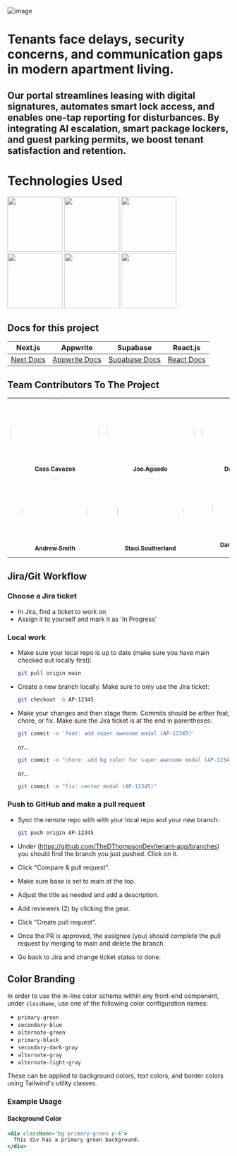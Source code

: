 ![image](https://github.com/user-attachments/assets/9a57c707-8fa9-42c1-a642-45a1acf42814)

# Tenants face delays, security concerns, and communication gaps in modern apartment living.

## Our portal streamlines leasing with digital signatures, automates smart lock access, and enables one-tap reporting for disturbances. By integrating AI escalation, smart package lockers, and guest parking permits, we boost tenant satisfaction and retention.

# Technologies Used

<img style="height:125px" src="https://cdn.jsdelivr.net/gh/devicons/devicon@latest/icons/typescript/typescript-original.svg" /> <img style="height:125px" src="https://cdn.jsdelivr.net/gh/devicons/devicon@latest/icons/nextjs/nextjs-original.svg" /> <img style="height:125px" src="https://cdn.jsdelivr.net/gh/devicons/devicon@latest/icons/appwrite/appwrite-original.svg" /> <img style="height:125px" src="https://cdn.jsdelivr.net/gh/devicons/devicon/icons/react/react-original-wordmark.svg" /> <img style="height:125px" src="https://cdn.jsdelivr.net/gh/devicons/devicon@latest/icons/css3/css3-original.svg" /> <img style="height:125px" src="https://cdn.jsdelivr.net/gh/devicons/devicon@latest/icons/supabase/supabase-original.svg" />

## Docs for this project

| Next.js                               | Appwrite                                  | Supabase                                    | React.js                         |
| ------------------------------------- | ----------------------------------------- | ------------------------------------------- | -------------------------------- |
| [Next Docs ](https://nextjs.org/docs) | [Appwrite Docs](https://appwrite.io/docs) | [Supabase Docs ](https://supabase.com/docs) | [React Docs](https://react.dev/) |

## Team Contributors To The Project

<table>
  <tr>
    <td align="center" width="175">
      <a href="https://www.linkedin.com/in/casacava/">
        <img src="https://github.com/user-attachments/assets/72674182-94f6-45bf-bbe6-7f8cef92338d" height="150" width="200" style="border-radius:50%;" /><br />
        <sub><b>Cass Cavazos</b></sub>
      </a>
    </td>
    <td align="center" width="175">
      <a href="https://www.linkedin.com/in/joeaguado/">
        <img src="https://github.com/user-attachments/assets/ed822669-8b90-4d8e-bd15-82513aaffe3e" height="150" width="200" style="border-radius:50%;" /><br />
        <sub><b>Joe Aguado</b></sub>
      </a>
    </td>
    <td align="center" width="175">
      <a href="https://www.linkedin.com/in/damianpad/">
        <img src="https://github.com/user-attachments/assets/44d0ee64-babe-4c43-a252-79daac03058e" height="150" width="200" style="border-radius:50%;" /><br />
        <sub><b>Damian Padilla</b></sub>
      </a>
    </td>
    <td align="center" width="175">
      <a href="https://www.linkedin.com/in/tatibertazoli/">
        <img src="https://github.com/user-attachments/assets/288e8740-1f5a-4e4d-a172-da2558ea7ac1" height="150" width="200" style="border-radius:50%;" /><br />
        <sub><b>Tatiana Bertazoli</b></sub>
      </a>
    </td>
  </tr>
  <tr>
    <td align="center" width="175">
      <a href="https://www.linkedin.com/in/andrew-sm1th/">
        <img src="https://github.com/user-attachments/assets/bc9f85bd-06a2-49b9-a14f-6e37715f069d" height="150" width="150" style="border-radius:50%;" /><br />
        <sub><b>Andrew Smith</b></sub>
      </a>
    </td>
    <td align="center" width="175">
      <a href="https://www.linkedin.com/in/staci-southerland-649549a8/">
        <img src="https://github.com/user-attachments/assets/9660d25b-1111-41e5-8a90-9f91ec928533" height="150" width="150" style="border-radius:50%;" /><br />
        <sub><b>Staci Southerland</b></sub>
      </a>
    </td>
    <td align="center" width="175">
      <a href="https://www.linkedin.com/in/dthompsondev/">
        <img src="https://github.com/user-attachments/assets/8dc36ff7-8e09-4ea0-9ee1-e9bc3062745b" height="150" width="150" style="border-radius:50%;" /><br />
        <sub><b>Danny Thompson</b></sub>
        <br /><sub>(Tech Lead)</sub>
      </a>
    </td>
  </tr>
</table>

## Jira/Git Workflow

### Choose a Jira ticket

- In Jira, find a ticket to work on
- Assign it to yourself and mark it as 'In Progress'

### Local work

- Make sure your local repo is up to date (make sure you have main checked out locally first):

  ```bash
  git pull origin main
  ```

- Create a new branch locally. Make sure to only use the Jira ticket:

  ```bash
  git checkout -b AP-12345
  ```

- Make your changes and then stage them. Commits should be either feat, chore, or fix. Make sure the Jira ticket is at the end in parentheses:

  ```bash
  git commit -m 'feat: add super awesome modal (AP-12345)'
  ```

  or...

  ```bash
  git commit -m "chore: add bg color for super awesome modal (AP-12345)"
  ```

  or...

  ```bash
  git commit -m "fix: center modal (AP-12345)"
  ```

### Push to GitHub and make a pull request

- Sync the remote repo with with your local repo and your new branch:

  ```bash
  git push origin AP-12345
  ```

- Under (https://github.com/TheDThompsonDev/tenant-app/branches) you should find the branch you just pushed. Click on it.
- Click "Compare & pull request".
- Make sure base is set to main at the top.
- Adjust the title as needed and add a description.
- Add reviewers (2) by clicking the gear.
- Click "Create pull request".
- Once the PR is approved, the assignee (you) should complete the pull request by merging to main and delete the branch.
- Go back to Jira and change ticket status to done.

## Color Branding

In order to use the in-line color schema within any front-end component, under `className`, use one of the following color configuration names:

- `primary-green`
- `secondary-blue`
- `alternate-green`
- `primary-black`
- `secondary-dark-gray`
- `alternate-gray`
- `alternate-light-gray`

These can be applied to background colors, text colors, and border colors using Tailwind's utility classes.

### Example Usage

#### Background Color

```jsx
<div className='bg-primary-green p-4'>
  This div has a primary green background.
</div>
```
